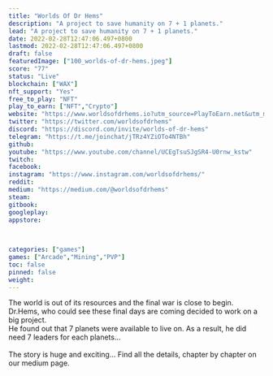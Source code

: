 ```yaml
---
title: "Worlds Of Dr Hems"
description: "A project to save humanity on 7 + 1 planets."
lead: "A project to save humanity on 7 + 1 planets."
date: 2022-02-28T12:47:06.497+0800
lastmod: 2022-02-28T12:47:06.497+0800
draft: false
featuredImage: ["100_worlds-of-dr-hems.jpeg"]
score: "77"
status: "Live"
blockchain: ["WAX"]
nft_support: "Yes"
free_to_play: "NFT"
play_to_earn: ["NFT","Crypto"]
website: "https://www.worldsofdrhems.io?utm_source=PlayToEarn.net&utm_medium=organic&utm_campaign=gamepage"
twitter: "https://twitter.com/worldsofdrhems"
discord: "https://discord.com/invite/worlds-of-dr-hems"
telegram: "https://t.me/joinchat/jTRz4YZiOTo4NTBh"
github: 
youtube: "https://www.youtube.com/channel/UCEgTsuSJgSR4-U0rnw_kstw"
twitch: 
facebook: 
instagram: "https://www.instagram.com/worldsofdrhems/"
reddit: 
medium: "https://medium.com/@worldsofdrhems"
steam: 
gitbook: 
googleplay: 
appstore: 

  
    
categories: ["games"]
games: ["Arcade","Mining","PVP"]
toc: false
pinned: false
weight: 
---
```

The world is out of its resources and the final war is close to begin. Dr.Hems, who could see these final days are coming decided to work on a big project. <br> He found out that 7 planets were available to live on. As a result, he did need 7 leaders for each planets...<br> <br> The story is huge and exciting... Find all the details, chapter by chapter on our medium page.
